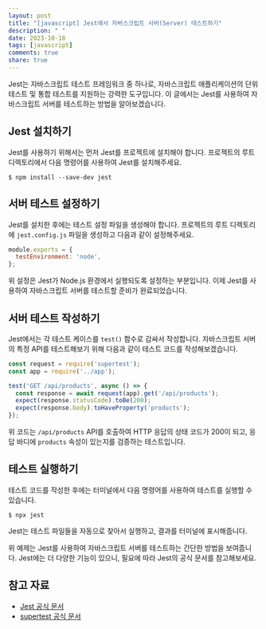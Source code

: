 ```yaml
---
layout: post
title: "[javascript] Jest에서 자바스크립트 서버(Server) 테스트하기"
description: " "
date: 2023-10-18
tags: [javascript]
comments: true
share: true
---
```


Jest는 자바스크립트 테스트 프레임워크 중 하나로, 자바스크립트 애플리케이션의 단위 테스트 및 통합 테스트를 지원하는 강력한 도구입니다. 이 글에서는 Jest를 사용하여 자바스크립트 서버를 테스트하는 방법을 알아보겠습니다.

## Jest 설치하기

Jest를 사용하기 위해서는 먼저 Jest를 프로젝트에 설치해야 합니다. 프로젝트의 루트 디렉토리에서 다음 명령어를 사용하여 Jest를 설치해주세요.

```shell
$ npm install --save-dev jest
```

## 서버 테스트 설정하기

Jest를 설치한 후에는 테스트 설정 파일을 생성해야 합니다. 프로젝트의 루트 디렉토리에 `jest.config.js` 파일을 생성하고 다음과 같이 설정해주세요.

```javascript
module.exports = {
  testEnvironment: 'node',
};
```

위 설정은 Jest가 Node.js 환경에서 실행되도록 설정하는 부분입니다. 이제 Jest를 사용하여 자바스크립트 서버를 테스트할 준비가 완료되었습니다.

## 서버 테스트 작성하기

Jest에서는 각 테스트 케이스를 `test()` 함수로 감싸서 작성합니다. 자바스크립트 서버의 특정 API를 테스트해보기 위해 다음과 같이 테스트 코드를 작성해보겠습니다.

```javascript
const request = require('supertest');
const app = require('../app');

test('GET /api/products', async () => {
  const response = await request(app).get('/api/products');
  expect(response.statusCode).toBe(200);
  expect(response.body).toHaveProperty('products');
});
```

위 코드는 `/api/products` API를 호출하여 HTTP 응답의 상태 코드가 200이 되고, 응답 바디에 `products` 속성이 있는지를 검증하는 테스트입니다.

## 테스트 실행하기

테스트 코드를 작성한 후에는 터미널에서 다음 명령어를 사용하여 테스트를 실행할 수 있습니다.

```shell
$ npx jest
```

Jest는 테스트 파일들을 자동으로 찾아서 실행하고, 결과를 터미널에 표시해줍니다.

위 예제는 Jest를 사용하여 자바스크립트 서버를 테스트하는 간단한 방법을 보여줍니다. Jest에는 더 다양한 기능이 있으니, 필요에 따라 Jest의 공식 문서를 참고해보세요.

## 참고 자료

- [Jest 공식 문서](https://jestjs.io/)
- [supertest 공식 문서](https://github.com/visionmedia/supertest)